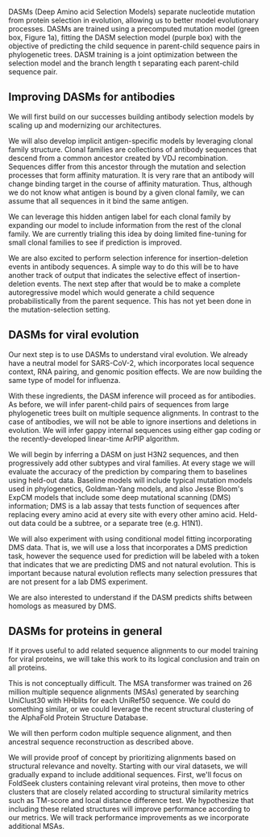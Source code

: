 DASMs (Deep Amino acid Selection Models) separate nucleotide mutation from protein selection in evolution, allowing us to better model evolutionary processes.  DASMs are trained using a precomputed mutation model (green box, Figure 1a), fitting the DASM selection model (purple box) with the objective of predicting the child sequence in parent-child sequence pairs in phylogenetic trees.  DASM training is a joint optimization between the selection model and the branch length t separating each parent-child sequence pair.


## Improving DASMs for antibodies 

We will first build on our successes building antibody selection models by scaling up and modernizing our architectures.

We will also develop implicit antigen-specific models by leveraging clonal family structure.  Clonal families are collections of antibody sequences that descend from a common ancestor created by VDJ recombination.  Sequences differ from this ancestor through the mutation and selection processes that form affinity maturation.  It is very rare that an antibody will change binding target in the course of affinity maturation.  Thus, although we do not know what antigen is bound by a given clonal family, we can assume that all sequences in it bind the same antigen.

We can leverage this hidden antigen label for each clonal family by expanding our model to include information from the rest of the clonal family.  We are currently trialing this idea by doing limited fine-tuning for small clonal families to see if prediction is improved.

We are also excited to perform selection inference for insertion-deletion events in antibody sequences.  A simple way to do this will be to have another track of output that indicates the selective effect of insertion-deletion events.  The next step after that would be to make a complete autoregressive model which would generate a child sequence probabilistically from the parent sequence.  This has not yet been done in the mutation-selection setting.


## DASMs for viral evolution

Our next step is to use DASMs to understand viral evolution. We already have a neutral model for SARS-CoV-2, which incorporates local sequence context, RNA pairing, and genomic position effects.  We are now building the same type of model for influenza.

With these ingredients, the DASM inference will proceed as for antibodies.  As before, we will infer parent-child pairs of sequences from large phylogenetic trees built on multiple sequence alignments.  In contrast to the case of antibodies, we will not be able to ignore insertions and deletions in evolution.  We will infer gappy internal sequences using either gap coding or the recently-developed linear-time ArPIP algorithm.

We will begin by inferring a DASM on just H3N2 sequences, and then progressively add other subtypes and viral families.  At every stage we will evaluate the accuracy of the prediction by comparing them to baselines using held-out data.  Baseline models will include typical mutation models used in phylogenetics, Goldman-Yang models, and also Jesse Bloom's ExpCM models that include some deep mutational scanning (DMS) information; DMS is a lab assay that tests function of sequences after replacing every amino acid at every site with every other amino acid.  Held-out data could be a subtree, or a separate tree (e.g. H1N1).

We will also experiment with using conditional model fitting incorporating DMS data.  That is, we will use a loss that incorporates a DMS prediction task, however the sequence used for prediction will be labeled with a token that indicates that we are predicting DMS and not natural evolution.  This is important because natural evolution reflects many selection pressures that are not present for a lab DMS experiment.

We are also interested to understand if the DASM predicts shifts between homologs as measured by DMS.


## DASMs for proteins in general

If it proves useful to add related sequence alignments to our model training for viral proteins, we will take this work to its logical conclusion and train on all proteins.

This is not conceptually difficult.  The MSA transformer was trained on 26 million multiple sequence alignments (MSAs) generated by searching UniClust30 with HHblits for each UniRef50 sequence.  We could do something similar, or we could leverage the recent structural clustering of the AlphaFold Protein Structure Database.

We will then perform codon multiple sequence alignment, and then ancestral sequence reconstruction as described above.

We will provide proof of concept by prioritizing alignments based on structural relevance and novelty.  Starting with our viral datasets, we will gradually expand to include additional sequences.  First, we'll focus on FoldSeek clusters containing relevant viral proteins, then move to other clusters that are closely related according to structural similarity metrics such as TM-score and local distance difference test.  We hypothesize that including these related structures will improve performance according to our metrics.  We will track performance improvements as we incorporate additional MSAs.